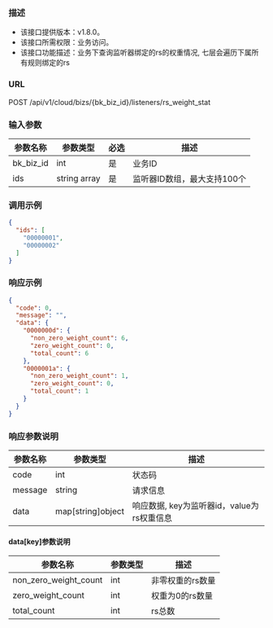 ### 描述

- 该接口提供版本：v1.8.0。
- 该接口所需权限：业务访问。
- 该接口功能描述：业务下查询监听器绑定的rs的权重情况, 七层会遍历下属所有规则绑定的rs

### URL

POST /api/v1/cloud/bizs/{bk_biz_id}/listeners/rs_weight_stat

### 输入参数

| 参数名称      | 参数类型         | 必选 | 描述               |
|-----------|--------------|----|------------------|
| bk_biz_id | int          | 是  | 业务ID             |
| ids       | string array | 是  | 监听器ID数组，最大支持100个 |

### 调用示例

```json
{
  "ids": [
    "00000001",
    "00000002"
  ]
}
```

### 响应示例

```json
{
  "code": 0,
  "message": "",
  "data": {
    "0000000d": {
      "non_zero_weight_count": 6,
      "zero_weight_count": 0,
      "total_count": 6
    },
    "0000001a": {
      "non_zero_weight_count": 1,
      "zero_weight_count": 0,
      "total_count": 1
    }
  }
}
```

### 响应参数说明

| 参数名称    | 参数类型              | 描述                           |
|---------|-------------------|------------------------------|
| code    | int               | 状态码                          |
| message | string            | 请求信息                         |
| data    | map[string]object | 响应数据, key为监听器id，value为rs权重信息 |

#### data[key]参数说明

| 参数名称                  | 参数类型 | 描述        |
|-----------------------|------|-----------|
| non_zero_weight_count | int  | 非零权重的rs数量 |
| zero_weight_count     | int  | 权重为0的rs数量 |
| total_count           | int  | rs总数      |